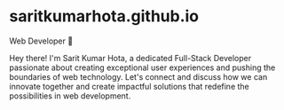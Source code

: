 # saritkumarhota.github.io

Web Developer 💼

Hey there! I'm Sarit Kumar Hota, a dedicated Full-Stack Developer passionate about creating exceptional user experiences and pushing the boundaries of web technology.
Let's connect and discuss how we can innovate together and create impactful solutions that redefine the possibilities in web development.
